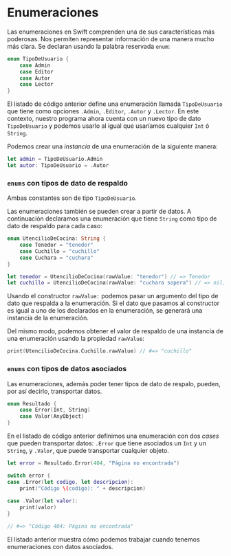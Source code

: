# Enumeraciones

Las enumeraciones en Swift comprenden una de sus características más poderosas. Nos permiten representar información de una manera mucho más clara. Se declaran usando la palabra reservada `enum`:

```swift
enum TipoDeUsuario {
    case Admin
    case Editor
    case Autor
    case Lector
}
```

El listado de código anterior define una enumeración llamada `TipoDeUsuario` que tiene como opciones `.Admin`, `.Editor`, `.Autor` y `.Lector`. En este contexto, nuestro programa ahora cuenta con un nuevo tipo de dato `TipoDeUsuario` y podemos usarlo al igual que usaríamos cualquier `Int` ó `String`.

Podemos crear una *instancia* de una enumeración de la siguiente manera:

```swift
let admin = TipoDeUsuario.Admin
let autor: TipoDeUsuario = .Autor
```

### `enums` con tipos de dato de respaldo

Ambas constantes son de tipo `TipoDeUsuario`.

Las enumeraciones también se pueden crear a partir de datos. A continuación declaramos una enumeración que tiene `String` como tipo de dato de respaldo para cada caso:

```swift
enum UtencilioDeCocina: String {
    case Tenedor = "tenedor"
    case Cuchillo = "cuchillo"
    case Cuchara = "cuchara"
}

let tenedor = UtencilioDeCocina(rawValue: "tenedor") // => Tenedor
let cuchillo = UtencilioDeCocina(rawValue: "cuchara sopera") // => nil, "cuchara sopera" no está declarada como miembro de respaldo de la enumeración
```

Usando el constructor `rawValue:` podemos pasar un argumento del tipo de dato que respalda a la enumeración. Si el dato que pasamos al constructor es igual a uno de los declarados en la enumeración, se generará una instancia de la enumeración.

Del mismo modo, podemos obtener el valor de respaldo de una instancia de una enumeración usando la propiedad `rawValue`:

```swift
print(UtencilioDeCocina.Cuchillo.rawValue) // #=> "cuchillo"
```

### `enums` con tipos de datos asociados

Las enumeraciones, además poder tener tipos de dato de respalo, pueden, por así decirlo, transportar datos.

```swift
enum Resultado {
    case Error(Int, String)
    case Valor(AnyObject)
}
```

En el listado de código anterior definimos una enumeración con dos *cases* que pueden transportar datos: `.Error` que tiene asociados un `Int` y un `String`, y `.Valor`, que puede transportar cualquier objeto.

```swift
let error = Resultado.Error(404, "Página no encontrada")

switch error {
case .Error(let codigo, let descripcion):
    print("Código \(codigo): " + descripcion)
    
case .Valor(let valor):
    print(valor)
}

// #=> "Código 404: Página no encontrada"
```

El listado anterior muestra cómo podemos trabajar cuando tenemos enumeraciones con datos asociados. 